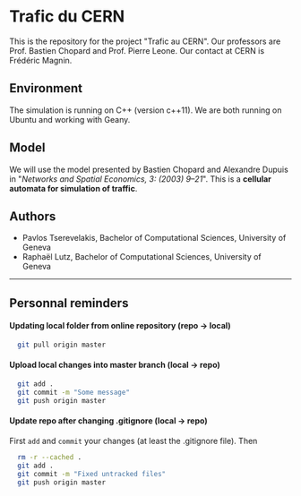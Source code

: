 # Trafic du CERN

This is the repository for the project "Trafic au CERN". Our professors are Prof. Bastien Chopard and Prof. Pierre Leone. Our contact at CERN is Frédéric Magnin.

## Environment

The simulation is running on C++ (version c++11). We are both running on Ubuntu and working with Geany.

## Model

We will use the model presented by Bastien Chopard and Alexandre Dupuis in "*Networks and Spatial Economics, 3: (2003) 9–21*". This is a **cellular automata for simulation of traffic**.

## Authors

- Pavlos Tserevelakis, Bachelor of Computational Sciences, University of Geneva
- Raphaël Lutz, Bachelor of Computational Sciences, University of Geneva

-----

## Personnal reminders

#### Updating local folder from online repository (repo -> local)

```sh
  git pull origin master
```

#### Upload local changes into master branch (local -> repo)

```sh
  git add .
  git commit -m "Some message"
  git push origin master
```

#### Update repo after changing .gitignore (local -> repo)

First `add` and `commit` your changes (at least the .gitignore file). Then

```sh
  rm -r --cached .
  git add .
  git commit -m "Fixed untracked files"
  git push origin master
```
